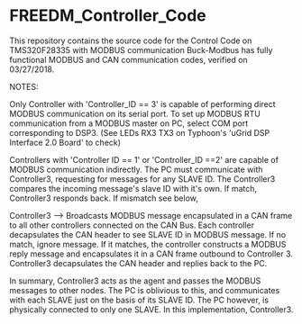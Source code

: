 # FREEDM_Controller_Code
This repository contains the source code for the Control Code on TMS320F28335 with MODBUS communication
 Buck-Modbus has fully functional MODBUS and CAN communication codes, verified on 03/27/2018.
 
 NOTES:
 
 Only Controller with 'Controller_ID == 3' is capable of performing direct MODBUS communication on its serial port.
 To set up MODBUS RTU communication from a MODBUS master on PC, select COM port corresponding to DSP3. (See LEDs RX3 TX3 on Typhoon's 'uGrid DSP Interface 2.0 Board' to check)
 
 Controllers with 'Controller ID == 1' or 'Controller_ID ==2' are capable of MODBUS communication indirectly.
 The PC must communicate with Controller3, requesting for messages for any SLAVE ID.
 The Controller3 compares the incoming message's slave ID with it's own. If match, Controller3 responds back. If mismatch see below,
 
 Controller3 --> Broadcasts MODBUS message encapsulated in a CAN frame to all other controllers connected on the CAN Bus. 
 Each controller decapsulates the CAN header to see SLAVE ID in MODBUS message. If no match, ignore message. 
 If it matches, the controller constructs a MODBUS reply message and encapsulates it in a CAN frame outbound to Controller 3.
 Controller3 decapsulates the CAN header and replies back to the PC.
 
 In summary, Controller3 acts as the agent and passes the MODBUS messages to other nodes. The PC is oblivious to this, and communicates with each SLAVE just on the basis of its SLAVE ID.
 The PC however, is physically connected to only one SLAVE. In this implementation, Controller3.
